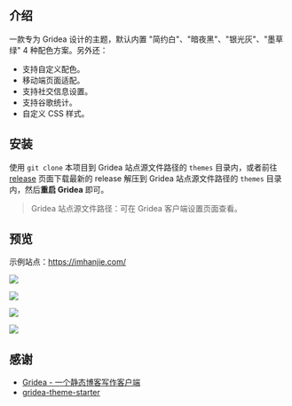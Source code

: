 ## 介绍

一款专为 Gridea 设计的主题，默认内置 "简约白"、"暗夜黑"、"银光灰"、"墨草绿" 4 种配色方案。另外还：

- 支持自定义配色。
- 移动端页面适配。
- 支持社交信息设置。
- 支持谷歌统计。
- 自定义 CSS 样式。



## 安装

使用 `git clone` 本项目到 Gridea 站点源文件路径的 `themes` 目录内，或者前往 [release](https://github.com/imhanjie/gridea-theme-pure/releases) 页面下载最新的 release 解压到 Gridea 站点源文件路径的 `themes` 目录内，然后**重启  Gridea** 即可。

>  Gridea 站点源文件路径：可在 Gridea 客户端设置页面查看。



## 预览

示例站点：https://imhanjie.com/

![](https://tva1.sinaimg.cn/large/006tNbRwly1gaqcu0b03bj31vh0u0avx.jpg)



![](https://tva1.sinaimg.cn/large/006tNbRwly1gaqcutvj86j32vl0u04e4.jpg)



![](https://tva1.sinaimg.cn/large/006tNbRwly1gaqcvc3pjkj32vl0u0aq5.jpg)



![](https://tva1.sinaimg.cn/large/006tNbRwly1gaqcvhp5mdj32vl0u04cw.jpg)



## 感谢

- [Gridea - 一个静态博客写作客户端](https://gridea.dev/)
- [gridea-theme-starter](https://github.com/getgridea/gridea-theme-starter)